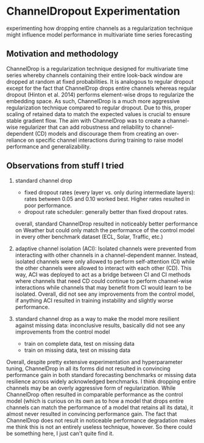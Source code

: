 # ChannelDropout Experimentation

experimenting how dropping entire channels as a regularization technique might influence model performance in multivariate time series forecasting

## Motivation and methodology
ChannelDrop is a regularization technique designed for multivariate time series whereby channels containing their entire look-back window are dropped at random at fixed probabilities. It is analogous to regular dropout except for the fact that ChannelDrop drops entire channels whereas regular dropout (Hinton et al. 2014) performs element-wise drops to regularize the embedding space. As such, ChannelDrop is a much more aggressive regularization technique compared to regular dropout. Due to this, proper scaling of retained data to match the expected values is crucial to ensure stable gradient flow. The aim with ChannelDrop was to create a channel-wise regularizer that can add robustness and reliability to channel-dependent (CD) models and discourage them from creating an over-reliance on specific channel interactions during training to raise model performance and generalizability. 

## Observations from stuff I tried
1. standard channel drop
    - fixed dropout rates (every layer vs. only during intermediate layers): rates between 0.05 and 0.10 worked best. Higher rates resulted in poor performance.
    - dropout rate scheduler: generally better than fixed dropout rates.

    overall, standard ChannelDrop resulted in noticeably better performance on Weather but could only match the performance of the control model in every other benchmark dataset (ECL, Solar, Traffic, etc.)

2. adaptive channel isolation (ACI): Isolated channels were prevented from interacting with other channels in a channel-dependent manner. Instead, isolated channels were only allowed to perform self-attention (CI) while the other channels were allowed to interact with each other (CD). This way, ACI was deployed to act as a bridge between CI and CI methods where channels that need CD could continue to perform channel-wise interactions while channels that may benefit from CI would learn to be isolated. Overall, did not see any improvements from the control model, if anything ACI resulted in training instability and slightly worse performance.

3. standard channel drop as a way to make the model more resilient against missing data: inconclusive results, basically did not see any improvements from the control model
    - train on complete data, test on missing data
    - train on missing data, test on missing data

Overall, despite pretty extensive experimentation and hyperparameter tuning, ChannelDrop in all its forms did not resulted in convincing performance gain in both standard forecasting benchmarks or missing data resilience across widely acknowledged benchmarks. I think dropping entire channels may be an overly aggressive form of regularization. While ChannelDrop often resulted in comparable performance as the control model (which is curious on its own as to how a model that drops entire channels can match the performance of a model that retains all its data), it almost never resulted in convincing performance gain. The fact that ChannelDrop does not result in noticeable performance degradation makes me think this is not an entirely useless technique, however. So there could be something here, I just can't quite find it.
